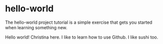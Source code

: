 # hello-world
The hello-world project tutorial is a simple exercise that gets you started when learning something new.

Hello world! Christina here.
I like to learn how to use Github. I like sushi too. 
